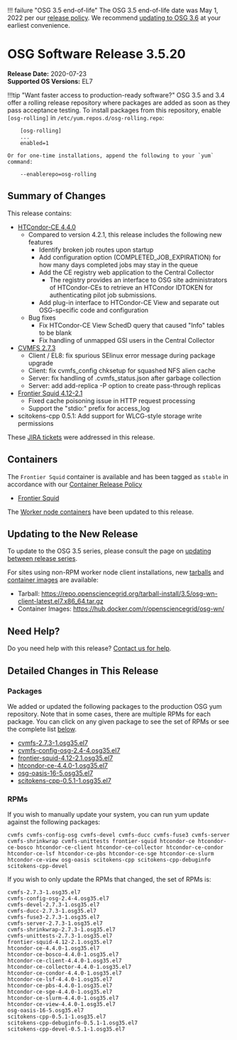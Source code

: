 !!! failure "OSG 3.5 end-of-life"
    The OSG 3.5 end-of-life date was May 1, 2022 per our
    [release policy](https://osg-htc.org/technology/policy/release-series/).
    We recommend
    [updating to OSG 3.6](../updating-to-osg-36.md)
    at your earliest convenience.

OSG Software Release 3.5.20
===========================

**Release Date:** 2020-07-23    
**Supported OS Versions:** EL7

!!!tip "Want faster access to production-ready software?"
    OSG 3.5 and 3.4 offer a rolling release repository where packages are added as soon as they pass acceptance testing.
    To install packages from this repository, enable `[osg-rolling]` in `/etc/yum.repos.d/osg-rolling.repo`:

        [osg-rolling]
        ...
        enabled=1

    Or for one-time installations, append the following to your `yum` command:

        --enablerepo=osg-rolling

Summary of Changes
------------------

This release contains:

-   [HTCondor-CE 4.4.0](https://github.com/htcondor/htcondor-ce/releases/tag/v4.4.0)
    -   Compared to version 4.2.1, this release includes the following new features
        -   Identify broken job routes upon startup
        -   Add configuration option (COMPLETED_JOB_EXPIRATION) for how many days completed jobs may stay in the queue
        -   Add the CE registry web application to the Central Collector
            -   The registry provides an interface to OSG site administrators of HTCondor-CEs to retrieve an HTCondor IDTOKEN for authenticating pilot job submissions.
        -   Add plug-in interface to HTCondor-CE View and separate out OSG-specific code and configuration
    -   Bug fixes
        -   Fix HTCondor-CE View SchedD query that caused "Info" tables to be blank
        -   Fix handling of unmapped GSI users in the Central Collector
-   [CVMFS 2.7.3](https://cvmfs.readthedocs.io/en/2.7/cpt-releasenotes.html#release-notes-for-cernvm-fs-2-7-3)
    -   Client / EL8: fix spurious SElinux error message during package upgrade
    -   Client: fix cvmfs\_config chksetup for squashed NFS alien cache
    -   Server: fix handling of .cvmfs\_status.json after garbage collection
    -   Server: add add-replica -P option to create pass-through replicas
-   [Frontier Squid 4.12-2.1](http://frontier.cern.ch/dist/rpms/frontier-squidRELEASE_NOTES)
    -   Fixed cache poisoning issue in HTTP request processing
    -   Support the "stdio:" prefix for access\_log
-   scitokens-cpp 0.5.1: Add support for WLCG-style storage write permissions


These
[JIRA tickets](https://jira.opensciencegrid.org/issues/?jql=project%20%3D%20SOFTWARE%20AND%20fixVersion%20%3D%203.5.20%20ORDER%20BY%20priority%20DESC%2C%20key%20DESC)
were addressed in this release.


Containers
----------

The `Frontier Squid` container is available and has been tagged as `stable` in accordance with our
[Container Release Policy](https://osg-htc.org/technology/policy/container-release/)

-   [Frontier Squid](https://hub.docker.com/r/opensciencegrid/frontier-squid/)


The [Worker node containers](../../worker-node/using-wn-containers.md) have been updated to this release.


Updating to the New Release
---------------------------

To update to the OSG 3.5 series, please consult the page on
[updating between release series](../updating-to-osg-35.md).

For sites using non-RPM worker node client installations, new [tarballs](../../worker-node/install-wn-tarball.md) and
[container images](../../worker-node/using-wn-containers.md) are available:

- Tarball: <https://repo.opensciencegrid.org/tarball-install/3.5/osg-wn-client-latest.el7.x86_64.tar.gz>
- Container Images: <https://hub.docker.com/r/opensciencegrid/osg-wn/>

Need Help?
----------

Do you need help with this release? [Contact us for help](../../common/help.md).

Detailed Changes in This Release
--------------------------------

### Packages

We added or updated the following packages to the production OSG yum repository.
Note that in some cases, there are multiple RPMs for each package.
You can click on any given package to see the set of RPMs or see the complete list [below](#rpms).

-   [cvmfs-2.7.3-1.osg35.el7](https://koji.chtc.wisc.edu/koji/search?match=glob&type=build&terms=cvmfs-2.7.3-1.osg35.el7)
-   [cvmfs-config-osg-2.4-4.osg35.el7](https://koji.chtc.wisc.edu/koji/search?match=glob&type=build&terms=cvmfs-config-osg-2.4-4.osg35.el7)
-   [frontier-squid-4.12-2.1.osg35.el7](https://koji.chtc.wisc.edu/koji/search?match=glob&type=build&terms=frontier-squid-4.12-2.1.osg35.el7)
-   [htcondor-ce-4.4.0-1.osg35.el7](https://koji.chtc.wisc.edu/koji/search?match=glob&type=build&terms=htcondor-ce-4.4.0-1.osg35.el7)
-   [osg-oasis-16-5.osg35.el7](https://koji.chtc.wisc.edu/koji/search?match=glob&type=build&terms=osg-oasis-16-5.osg35.el7)
-   [scitokens-cpp-0.5.1-1.osg35.el7](https://koji.chtc.wisc.edu/koji/search?match=glob&type=build&terms=scitokens-cpp-0.5.1-1.osg35.el7)

### RPMs

If you wish to manually update your system, you can run yum update against the following packages:

    cvmfs cvmfs-config-osg cvmfs-devel cvmfs-ducc cvmfs-fuse3 cvmfs-server cvmfs-shrinkwrap cvmfs-unittests frontier-squid htcondor-ce htcondor-ce-bosco htcondor-ce-client htcondor-ce-collector htcondor-ce-condor htcondor-ce-lsf htcondor-ce-pbs htcondor-ce-sge htcondor-ce-slurm htcondor-ce-view osg-oasis scitokens-cpp scitokens-cpp-debuginfo scitokens-cpp-devel

If you wish to only update the RPMs that changed, the set of RPMs is:

``` file
cvmfs-2.7.3-1.osg35.el7
cvmfs-config-osg-2.4-4.osg35.el7
cvmfs-devel-2.7.3-1.osg35.el7
cvmfs-ducc-2.7.3-1.osg35.el7
cvmfs-fuse3-2.7.3-1.osg35.el7
cvmfs-server-2.7.3-1.osg35.el7
cvmfs-shrinkwrap-2.7.3-1.osg35.el7
cvmfs-unittests-2.7.3-1.osg35.el7
frontier-squid-4.12-2.1.osg35.el7
htcondor-ce-4.4.0-1.osg35.el7
htcondor-ce-bosco-4.4.0-1.osg35.el7
htcondor-ce-client-4.4.0-1.osg35.el7
htcondor-ce-collector-4.4.0-1.osg35.el7
htcondor-ce-condor-4.4.0-1.osg35.el7
htcondor-ce-lsf-4.4.0-1.osg35.el7
htcondor-ce-pbs-4.4.0-1.osg35.el7
htcondor-ce-sge-4.4.0-1.osg35.el7
htcondor-ce-slurm-4.4.0-1.osg35.el7
htcondor-ce-view-4.4.0-1.osg35.el7
osg-oasis-16-5.osg35.el7
scitokens-cpp-0.5.1-1.osg35.el7
scitokens-cpp-debuginfo-0.5.1-1.osg35.el7
scitokens-cpp-devel-0.5.1-1.osg35.el7
```
